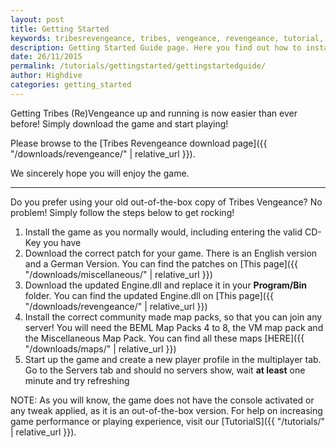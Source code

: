 ```yaml
---
layout: post
title: Getting Started
keywords: tribesrevengeance, tribes, vengeance, revengeance, tutorial, guide, getting, started, troubleshoot, download, install, installation, problem, fix, issue, solve, resolution, launcher, browser
description: Getting Started Guide page. Here you find out how to install T:V and get going!
date: 26/11/2015
permalink: /tutorials/gettingstarted/gettingstartedguide/
author: Highdive
categories: getting_started
---
```


Getting Tribes (Re)Vengeance up and running is now easier than ever before! Simply download the game and start playing!

  

Please browse to the [Tribes Revengeance download page]({{ "/downloads/revengeance/" | relative_url }}).

We sincerely hope you will enjoy the game.

<!-- For support please visit our [forum](forum.tribesrevengeance.com/index). -->

  
  
  

* * *

Do you prefer using your old out-of-the-box copy of Tribes Vengeance? No problem! Simply follow the steps below to get rocking!

1. Install the game as you normally would, including entering the valid CD-Key you have
2. Download the correct patch for your game. There is an English version and a German Version. You can find the patches on [This page]({{ "/downloads/miscellaneous/" | relative_url }})
3. Download the updated Engine.dll and replace it in your **Program/Bin** folder. You can find the updated Engine.dll on [This page]({{ "/downloads/revengeance/" | relative_url }})
4. Install the correct community made map packs, so that you can join any server! You will need the BEML Map Packs 4 to 8, the VM map pack and the Miscellaneous Map Pack. You can find all these maps [HERE]({{ "/downloads/maps/" | relative_url }})
5. Start up the game and create a new player profile in the multiplayer tab. Go to the Servers tab and should no servers show, wait **at least** one minute and try refreshing

NOTE: As you will know, the game does not have the console activated or any tweak applied, as it is an out-of-the-box version. For help on increasing game performance or playing experience, visit our [TutorialS]({{ "/tutorials/" | relative_url }}).
